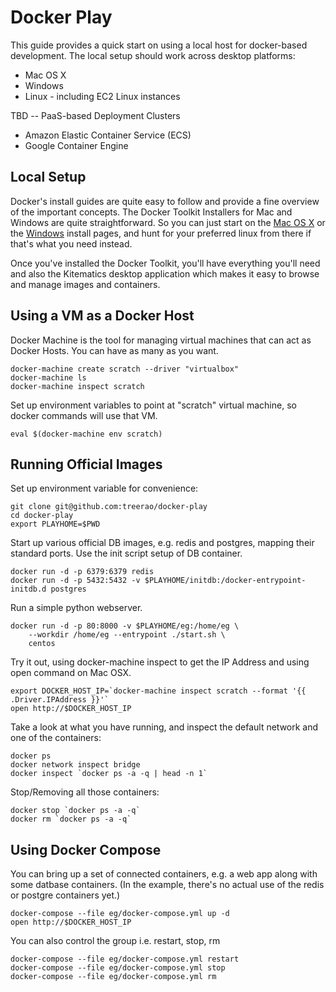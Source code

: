# Docker Play

This guide provides a quick start on using a local host for
docker-based development. The local setup should work across
desktop platforms:

 - Mac OS X
 - Windows
 - Linux - including EC2 Linux instances

TBD -- PaaS-based Deployment Clusters

 - Amazon Elastic Container Service (ECS)
 - Google Container Engine


## Local Setup

Docker's install guides are quite easy to follow and provide a
fine overview of the important concepts. The Docker Toolkit
Installers for Mac and Windows are quite straightforward.  So you
can just start on the [Mac OS X][macinstall] or the
[Windows][windowsinstall] install pages, and hunt for your
preferred linux from there if that's what you need instead.


[macinstall]: https://docs.docker.com/engine/installation/mac/
[windowsinstall]: https://docs.docker.com/engine/installation/windows/

Once you've installed the Docker Toolkit, you'll have everything
you'll need and also the Kitematics desktop application which
makes it easy to browse and manage images and containers.

## Using a VM as a Docker Host

Docker Machine is the tool for managing virtual machines that can
act as Docker Hosts. You can have as many as you want.

    docker-machine create scratch --driver "virtualbox"
    docker-machine ls
    docker-machine inspect scratch

Set up environment variables to point at "scratch" virtual
machine, so docker commands will use that VM.

    eval $(docker-machine env scratch)

## Running Official Images

Set up environment variable for convenience:

    git clone git@github.com:treerao/docker-play
    cd docker-play
    export PLAYHOME=$PWD

Start up various official DB images, e.g. redis and postgres, mapping their standard ports.  Use the init script setup of DB container.

    docker run -d -p 6379:6379 redis
    docker run -d -p 5432:5432 -v $PLAYHOME/initdb:/docker-entrypoint-initdb.d postgres

Run a simple python webserver.

    docker run -d -p 80:8000 -v $PLAYHOME/eg:/home/eg \
        --workdir /home/eg --entrypoint ./start.sh \
        centos

Try it out, using docker-machine inspect to get the IP Address
and using open command on Mac OSX.

    export DOCKER_HOST_IP=`docker-machine inspect scratch --format '{{ .Driver.IPAddress }}'`
    open http://$DOCKER_HOST_IP

Take a look at what you have running, and inspect the default
network and one of the containers:

    docker ps
    docker network inspect bridge
    docker inspect `docker ps -a -q | head -n 1`

Stop/Removing all those containers:

    docker stop `docker ps -a -q`
    docker rm `docker ps -a -q`


## Using Docker Compose

You can bring up a set of connected containers, e.g. a web app
along with some datbase containers. (In the example, there's no
actual use of the redis or postgre containers yet.)

    docker-compose --file eg/docker-compose.yml up -d
    open http://$DOCKER_HOST_IP

You can also control the group i.e. restart, stop, rm

    docker-compose --file eg/docker-compose.yml restart
    docker-compose --file eg/docker-compose.yml stop
    docker-compose --file eg/docker-compose.yml rm
